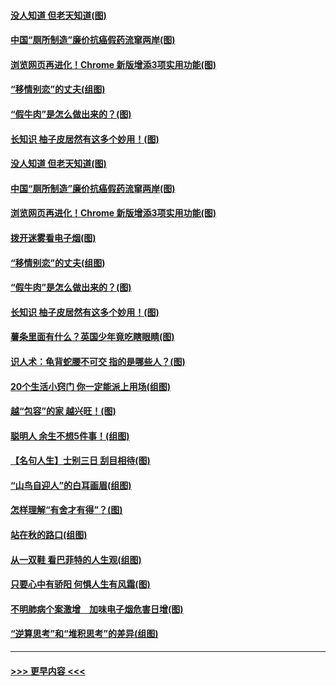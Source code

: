 #### [没人知道 但老天知道(图)](../pages/p8/907731.md?t=09181611) 
#### [中国“厕所制造”廉价抗癌假药流窜两岸(图)](../pages/p8/907723.md?t=09181611) 
#### [浏览网页再进化！Chrome 新版增添3项实用功能(图)](../pages/p8/907714.md?t=09181611) 
#### [“移情别恋”的丈夫(组图)](../pages/p8/907644.md?t=09181611) 
#### [“假牛肉”是怎么做出来的？(图)](../pages/p8/907668.md?t=09181611) 
#### [长知识 柚子皮居然有这多个妙用！(图)](../pages/p8/907425.md?t=09181611) 
#### [没人知道 但老天知道(图)](../pages/p8/907731.md?t=09181611) 
#### [中国“厕所制造”廉价抗癌假药流窜两岸(图)](../pages/p8/907723.md?t=09181611) 
#### [浏览网页再进化！Chrome 新版增添3项实用功能(图)](../pages/p8/907714.md?t=09181611) 
#### [拨开迷雾看电子烟(图)](../pages/p8/907427.md?t=09181611) 
#### [“移情别恋”的丈夫(组图)](../pages/p8/907644.md?t=09181611) 
#### [“假牛肉”是怎么做出来的？(图)](../pages/p8/907668.md?t=09181611) 
#### [长知识 柚子皮居然有这多个妙用！(图)](../pages/p8/907425.md?t=09181611) 
#### [薯条里面有什么？英国少年竟吃瞎眼睛(图)](../pages/p8/907381.md?t=09181611) 
#### [识人术：龟背蛇腰不可交 指的是哪些人？(图)](../pages/p8/907503.md?t=09181611) 
#### [20个生活小窍门 你一定能派上用场(组图)](../pages/p8/907510.md?t=09181611) 
#### [越“包容”的家 越兴旺！(图)](../pages/p8/907328.md?t=09181611) 
#### [聪明人 余生不想5件事！(组图)](../pages/p8/907364.md?t=09181611) 
#### [【名句人生】士别三日 刮目相待(图)](../pages/p8/906988.md?t=09181611) 
#### [“山鸟自迎人”的白耳画眉(组图)](../pages/p8/907332.md?t=09181611) 
#### [怎样理解“有舍才有得”？(图)](../pages/p8/906872.md?t=09181611) 
#### [站在秋的路口(组图)](../pages/p8/906914.md?t=09181611) 
#### [从一双鞋 看巴菲特的人生观(组图)](../pages/p8/907311.md?t=09181611) 
#### [只要心中有骄阳 何惧人生有风霜(图)](../pages/p8/907320.md?t=09181611) 
#### [不明肺病个案激增　加味电子烟危害日增(图)](../pages/p8/907307.md?t=09181611) 
#### [“逆算思考”和“堆积思考”的差异(组图)](../pages/p8/907229.md?t=09181611) 

----
#### [ >>> 更早内容 <<< ](../indexes/p8-earlier.md)
